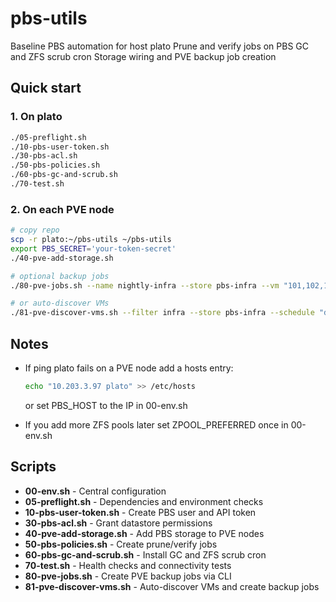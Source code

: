 # pbs-utils

Baseline PBS automation for host plato Prune and verify jobs on PBS GC and ZFS scrub cron Storage wiring and PVE backup job creation

## Quick start

### 1. On plato
```bash
./05-preflight.sh
./10-pbs-user-token.sh
./30-pbs-acl.sh
./50-pbs-policies.sh
./60-pbs-gc-and-scrub.sh
./70-test.sh
```

### 2. On each PVE node
```bash
# copy repo
scp -r plato:~/pbs-utils ~/pbs-utils
export PBS_SECRET='your-token-secret'
./40-pve-add-storage.sh

# optional backup jobs
./80-pve-jobs.sh --name nightly-infra --store pbs-infra --vm "101,102,103" --schedule "daily"

# or auto-discover VMs
./81-pve-discover-vms.sh --filter infra --store pbs-infra --schedule "daily"
```

## Notes

- If ping plato fails on a PVE node add a hosts entry:
  ```bash
  echo "10.203.3.97 plato" >> /etc/hosts
  ```
  or set PBS_HOST to the IP in 00-env.sh

- If you add more ZFS pools later set ZPOOL_PREFERRED once in 00-env.sh

## Scripts

- **00-env.sh** - Central configuration
- **05-preflight.sh** - Dependencies and environment checks  
- **10-pbs-user-token.sh** - Create PBS user and API token
- **30-pbs-acl.sh** - Grant datastore permissions
- **40-pve-add-storage.sh** - Add PBS storage to PVE nodes
- **50-pbs-policies.sh** - Create prune/verify jobs
- **60-pbs-gc-and-scrub.sh** - Install GC and ZFS scrub cron
- **70-test.sh** - Health checks and connectivity tests
- **80-pve-jobs.sh** - Create PVE backup jobs via CLI
- **81-pve-discover-vms.sh** - Auto-discover VMs and create backup jobs